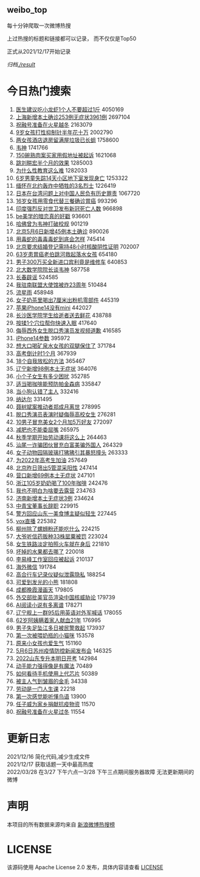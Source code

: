 weibo_top  
---
每十分钟爬取一次微博热搜  

上过热搜的标题和链接都可以记录， 而不仅仅是Top50

正式从2021/12/17开始记录  

*归档[./result](./result/)*

# 今日热门搜索  
1. [医生建议吃小龙虾1个人不要超过1斤](https://s.weibo.com//weibo?q=%23%E5%8C%BB%E7%94%9F%E5%BB%BA%E8%AE%AE%E5%90%83%E5%B0%8F%E9%BE%99%E8%99%BE1%E4%B8%AA%E4%BA%BA%E4%B8%8D%E8%A6%81%E8%B6%85%E8%BF%871%E6%96%A4%23&Refer=top) 4050169
2. [上海新增本土确诊253例无症状3961例](https://s.weibo.com//weibo?q=%23%E4%B8%8A%E6%B5%B7%E6%96%B0%E5%A2%9E%E6%9C%AC%E5%9C%9F%E7%A1%AE%E8%AF%8A253%E4%BE%8B%E6%97%A0%E7%97%87%E7%8A%B63961%E4%BE%8B%23&Refer=top) 2697104
3. [祝融号准备在火星越冬](https://s.weibo.com//weibo?q=%23%E7%A5%9D%E8%9E%8D%E5%8F%B7%E5%87%86%E5%A4%87%E5%9C%A8%E7%81%AB%E6%98%9F%E8%B6%8A%E5%86%AC%23&Refer=top) 2163079
4. [9岁女孩打性抑制针半年花十万](https://s.weibo.com//weibo?q=%239%E5%B2%81%E5%A5%B3%E5%AD%A9%E6%89%93%E6%80%A7%E6%8A%91%E5%88%B6%E9%92%88%E5%8D%8A%E5%B9%B4%E8%8A%B1%E5%8D%81%E4%B8%87%23&Refer=top) 2002790
5. [两女孩酒店退房留满屋垃圾已长蛆](https://s.weibo.com//weibo?q=%23%E4%B8%A4%E5%A5%B3%E5%AD%A9%E9%85%92%E5%BA%97%E9%80%80%E6%88%BF%E7%95%99%E6%BB%A1%E5%B1%8B%E5%9E%83%E5%9C%BE%E5%B7%B2%E9%95%BF%E8%9B%86%23&Refer=top) 1758600
6. [韦神](https://s.weibo.com//weibo?q=%E9%9F%A6%E7%A5%9E&Refer=top) 1741766
7. [150碗熟肉案买家用假地址被起诉](https://s.weibo.com//weibo?q=%23150%E7%A2%97%E7%86%9F%E8%82%89%E6%A1%88%E4%B9%B0%E5%AE%B6%E7%94%A8%E5%81%87%E5%9C%B0%E5%9D%80%E8%A2%AB%E8%B5%B7%E8%AF%89%23&Refer=top) 1621068
8. [跳刘畊宏半个月的效果](https://s.weibo.com//weibo?q=%23%E8%B7%B3%E5%88%98%E7%95%8A%E5%AE%8F%E5%8D%8A%E4%B8%AA%E6%9C%88%E7%9A%84%E6%95%88%E6%9E%9C%23&Refer=top) 1285003
9. [为什么性教育这么难](https://s.weibo.com//weibo?q=%E4%B8%BA%E4%BB%80%E4%B9%88%E6%80%A7%E6%95%99%E8%82%B2%E8%BF%99%E4%B9%88%E9%9A%BE&Refer=top) 1282033
10. [6岁男童失踪14天小区地下室发现身亡](https://s.weibo.com//weibo?q=%236%E5%B2%81%E7%94%B7%E7%AB%A5%E5%A4%B1%E8%B8%AA14%E5%A4%A9%E5%B0%8F%E5%8C%BA%E5%9C%B0%E4%B8%8B%E5%AE%A4%E5%8F%91%E7%8E%B0%E8%BA%AB%E4%BA%A1%23&Refer=top) 1253322
11. [缅怀在北约轰炸中牺牲的3名烈士](https://s.weibo.com//weibo?q=%23%E7%BC%85%E6%80%80%E5%9C%A8%E5%8C%97%E7%BA%A6%E8%BD%B0%E7%82%B8%E4%B8%AD%E7%89%BA%E7%89%B2%E7%9A%843%E5%90%8D%E7%83%88%E5%A3%AB%23&Refer=top) 1226419
12. [日本在台湾问题上对中国人民负有历史罪责](https://s.weibo.com//weibo?q=%23%E6%97%A5%E6%9C%AC%E5%9C%A8%E5%8F%B0%E6%B9%BE%E9%97%AE%E9%A2%98%E4%B8%8A%E5%AF%B9%E4%B8%AD%E5%9B%BD%E4%BA%BA%E6%B0%91%E8%B4%9F%E6%9C%89%E5%8E%86%E5%8F%B2%E7%BD%AA%E8%B4%A3%23&Refer=top) 1067720
13. [16岁女孩用零食代替三餐确诊胃癌](https://s.weibo.com//weibo?q=%2316%E5%B2%81%E5%A5%B3%E5%AD%A9%E7%94%A8%E9%9B%B6%E9%A3%9F%E4%BB%A3%E6%9B%BF%E4%B8%89%E9%A4%90%E7%A1%AE%E8%AF%8A%E8%83%83%E7%99%8C%23&Refer=top) 993296
14. [印度强烈反对世卫发布新冠死亡人数](https://s.weibo.com//weibo?q=%23%E5%8D%B0%E5%BA%A6%E5%BC%BA%E7%83%88%E5%8F%8D%E5%AF%B9%E4%B8%96%E5%8D%AB%E5%8F%91%E5%B8%83%E6%96%B0%E5%86%A0%E6%AD%BB%E4%BA%A1%E4%BA%BA%E6%95%B0%23&Refer=top) 966898
15. [be美学的暗恋真的好戳](https://s.weibo.com//weibo?q=%23be%E7%BE%8E%E5%AD%A6%E7%9A%84%E6%9A%97%E6%81%8B%E7%9C%9F%E7%9A%84%E5%A5%BD%E6%88%B3%23&Refer=top) 936601
16. [哈佛曾为韦神打破校规](https://s.weibo.com//weibo?q=%23%E5%93%88%E4%BD%9B%E6%9B%BE%E4%B8%BA%E9%9F%A6%E7%A5%9E%E6%89%93%E7%A0%B4%E6%A0%A1%E8%A7%84%23&Refer=top) 901219
17. [北京5月6日新增45例本土确诊](https://s.weibo.com//weibo?q=%23%E5%8C%97%E4%BA%AC5%E6%9C%886%E6%97%A5%E6%96%B0%E5%A2%9E45%E4%BE%8B%E6%9C%AC%E5%9C%9F%E7%A1%AE%E8%AF%8A%23&Refer=top) 890026
18. [用毒蛇的毒毒毒蛇到底会怎样](https://s.weibo.com//weibo?q=%23%E7%94%A8%E6%AF%92%E8%9B%87%E7%9A%84%E6%AF%92%E6%AF%92%E6%AF%92%E8%9B%87%E5%88%B0%E5%BA%95%E4%BC%9A%E6%80%8E%E6%A0%B7%23&Refer=top) 745414
19. [北京要求结婚登记需持48小时核酸阴性证明](https://s.weibo.com//weibo?q=%23%E5%8C%97%E4%BA%AC%E8%A6%81%E6%B1%82%E7%BB%93%E5%A9%9A%E7%99%BB%E8%AE%B0%E9%9C%80%E6%8C%8148%E5%B0%8F%E6%97%B6%E6%A0%B8%E9%85%B8%E9%98%B4%E6%80%A7%E8%AF%81%E6%98%8E%23&Refer=top) 702007
20. [63岁患胃癌老伯跳河救起落水女孩](https://s.weibo.com//weibo?q=%2363%E5%B2%81%E6%82%A3%E8%83%83%E7%99%8C%E8%80%81%E4%BC%AF%E8%B7%B3%E6%B2%B3%E6%95%91%E8%B5%B7%E8%90%BD%E6%B0%B4%E5%A5%B3%E5%AD%A9%23&Refer=top) 654180
21. [男子300万买全新进口宾利竟是维修车](https://s.weibo.com//weibo?q=%23%E7%94%B7%E5%AD%90300%E4%B8%87%E4%B9%B0%E5%85%A8%E6%96%B0%E8%BF%9B%E5%8F%A3%E5%AE%BE%E5%88%A9%E7%AB%9F%E6%98%AF%E7%BB%B4%E4%BF%AE%E8%BD%A6%23&Refer=top) 640853
22. [北大数学院院长谈韦神](https://s.weibo.com//weibo?q=%23%E5%8C%97%E5%A4%A7%E6%95%B0%E5%AD%A6%E9%99%A2%E9%99%A2%E9%95%BF%E8%B0%88%E9%9F%A6%E7%A5%9E%23&Refer=top) 587758
23. [长春辟谣](https://s.weibo.com//weibo?q=%E9%95%BF%E6%98%A5%E8%BE%9F%E8%B0%A3&Refer=top) 524585
24. [我驻南联盟大使馆被炸23周年](https://s.weibo.com//weibo?q=%23%E6%88%91%E9%A9%BB%E5%8D%97%E8%81%94%E7%9B%9F%E5%A4%A7%E4%BD%BF%E9%A6%86%E8%A2%AB%E7%82%B823%E5%91%A8%E5%B9%B4%23&Refer=top) 510484
25. [流星雨](https://s.weibo.com//weibo?q=%E6%B5%81%E6%98%9F%E9%9B%A8&Refer=top) 458948
26. [女子奶茶里喝出7厘米出粉机零部件](https://s.weibo.com//weibo?q=%23%E5%A5%B3%E5%AD%90%E5%A5%B6%E8%8C%B6%E9%87%8C%E5%96%9D%E5%87%BA7%E5%8E%98%E7%B1%B3%E5%87%BA%E7%B2%89%E6%9C%BA%E9%9B%B6%E9%83%A8%E4%BB%B6%23&Refer=top) 445319
27. [苹果iPhone14没有mini](https://s.weibo.com//weibo?q=%23%E8%8B%B9%E6%9E%9CiPhone14%E6%B2%A1%E6%9C%89mini%23&Refer=top) 442027
28. [长沙医学院学生给逝者送去鲜花](https://s.weibo.com//weibo?q=%23%E9%95%BF%E6%B2%99%E5%8C%BB%E5%AD%A6%E9%99%A2%E5%AD%A6%E7%94%9F%E7%BB%99%E9%80%9D%E8%80%85%E9%80%81%E5%8E%BB%E9%B2%9C%E8%8A%B1%23&Refer=top) 438788
29. [按揉1个穴位帮你快速入眠](https://s.weibo.com//weibo?q=%23%E6%8C%89%E6%8F%891%E4%B8%AA%E7%A9%B4%E4%BD%8D%E5%B8%AE%E4%BD%A0%E5%BF%AB%E9%80%9F%E5%85%A5%E7%9C%A0%23&Refer=top) 417640
30. [侮辱西外女生脱口秀演员发视频道歉](https://s.weibo.com//weibo?q=%23%E4%BE%AE%E8%BE%B1%E8%A5%BF%E5%A4%96%E5%A5%B3%E7%94%9F%E8%84%B1%E5%8F%A3%E7%A7%80%E6%BC%94%E5%91%98%E5%8F%91%E8%A7%86%E9%A2%91%E9%81%93%E6%AD%89%23&Refer=top) 416585
31. [iPhone14参数](https://s.weibo.com//weibo?q=%23iPhone14%E5%8F%82%E6%95%B0%23&Refer=top) 395972
32. [想大口喝矿泉水女孩的双腿保住了](https://s.weibo.com//weibo?q=%23%E6%83%B3%E5%A4%A7%E5%8F%A3%E5%96%9D%E7%9F%BF%E6%B3%89%E6%B0%B4%E5%A5%B3%E5%AD%A9%E7%9A%84%E5%8F%8C%E8%85%BF%E4%BF%9D%E4%BD%8F%E4%BA%86%23&Refer=top) 371784
33. [高考倒计时1个月](https://s.weibo.com//weibo?q=%23%E9%AB%98%E8%80%83%E5%80%92%E8%AE%A1%E6%97%B61%E4%B8%AA%E6%9C%88%23&Refer=top) 367939
34. [18个自我放松的方法](https://s.weibo.com//weibo?q=%2318%E4%B8%AA%E8%87%AA%E6%88%91%E6%94%BE%E6%9D%BE%E7%9A%84%E6%96%B9%E6%B3%95%23&Refer=top) 365467
35. [辽宁新增98例本土无症状](https://s.weibo.com//weibo?q=%23%E8%BE%BD%E5%AE%81%E6%96%B0%E5%A2%9E98%E4%BE%8B%E6%9C%AC%E5%9C%9F%E6%97%A0%E7%97%87%E7%8A%B6%23&Refer=top) 364076
36. [小个子女生有多少困扰](https://s.weibo.com//weibo?q=%23%E5%B0%8F%E4%B8%AA%E5%AD%90%E5%A5%B3%E7%94%9F%E6%9C%89%E5%A4%9A%E5%B0%91%E5%9B%B0%E6%89%B0%23&Refer=top) 352785
37. [适当喝咖啡能预防帕金森病](https://s.weibo.com//weibo?q=%23%E9%80%82%E5%BD%93%E5%96%9D%E5%92%96%E5%95%A1%E8%83%BD%E9%A2%84%E9%98%B2%E5%B8%95%E9%87%91%E6%A3%AE%E7%97%85%23&Refer=top) 335847
38. [当小狗认错了主人](https://s.weibo.com//weibo?q=%23%E5%BD%93%E5%B0%8F%E7%8B%97%E8%AE%A4%E9%94%99%E4%BA%86%E4%B8%BB%E4%BA%BA%23&Refer=top) 332416
39. [纳达尔](https://s.weibo.com//weibo?q=%E7%BA%B3%E8%BE%BE%E5%B0%94&Refer=top) 331495
40. [聂树斌案推动者郑成月离世](https://s.weibo.com//weibo?q=%23%E8%81%82%E6%A0%91%E6%96%8C%E6%A1%88%E6%8E%A8%E5%8A%A8%E8%80%85%E9%83%91%E6%88%90%E6%9C%88%E7%A6%BB%E4%B8%96%23&Refer=top) 278995
41. [脱口秀演员表演时疑侮辱高校女生](https://s.weibo.com//weibo?q=%23%E8%84%B1%E5%8F%A3%E7%A7%80%E6%BC%94%E5%91%98%E8%A1%A8%E6%BC%94%E6%97%B6%E7%96%91%E4%BE%AE%E8%BE%B1%E9%AB%98%E6%A0%A1%E5%A5%B3%E7%94%9F%23&Refer=top) 276281
42. [10男子冒充美女2个月加5万好友](https://s.weibo.com//weibo?q=%2310%E7%94%B7%E5%AD%90%E5%86%92%E5%85%85%E7%BE%8E%E5%A5%B32%E4%B8%AA%E6%9C%88%E5%8A%A05%E4%B8%87%E5%A5%BD%E5%8F%8B%23&Refer=top) 272097
43. [减肥也不能委屈嘴](https://s.weibo.com//weibo?q=%E5%87%8F%E8%82%A5%E4%B9%9F%E4%B8%8D%E8%83%BD%E5%A7%94%E5%B1%88%E5%98%B4&Refer=top) 265975
44. [秋季学期开始劳动课将这么上](https://s.weibo.com//weibo?q=%23%E7%A7%8B%E5%AD%A3%E5%AD%A6%E6%9C%9F%E5%BC%80%E5%A7%8B%E5%8A%B3%E5%8A%A8%E8%AF%BE%E5%B0%86%E8%BF%99%E4%B9%88%E4%B8%8A%23&Refer=top) 264463
45. [汕尾一诈骗团伙冒充白富美骗外国人](https://s.weibo.com//weibo?q=%23%E6%B1%95%E5%B0%BE%E4%B8%80%E8%AF%88%E9%AA%97%E5%9B%A2%E4%BC%99%E5%86%92%E5%85%85%E7%99%BD%E5%AF%8C%E7%BE%8E%E9%AA%97%E5%A4%96%E5%9B%BD%E4%BA%BA%23&Refer=top) 264329
46. [女子动物园隔玻璃打狒狒引其暴怒撞头](https://s.weibo.com//weibo?q=%23%E5%A5%B3%E5%AD%90%E5%8A%A8%E7%89%A9%E5%9B%AD%E9%9A%94%E7%8E%BB%E7%92%83%E6%89%93%E7%8B%92%E7%8B%92%E5%BC%95%E5%85%B6%E6%9A%B4%E6%80%92%E6%92%9E%E5%A4%B4%23&Refer=top) 263333
47. [为2022年高考生加油](https://s.weibo.com//weibo?q=%23%E4%B8%BA2022%E5%B9%B4%E9%AB%98%E8%80%83%E7%94%9F%E5%8A%A0%E6%B2%B9%23&Refer=top) 257649
48. [北京昨日筛出5管混采阳性](https://s.weibo.com//weibo?q=%23%E5%8C%97%E4%BA%AC%E6%98%A8%E6%97%A5%E7%AD%9B%E5%87%BA5%E7%AE%A1%E6%B7%B7%E9%87%87%E9%98%B3%E6%80%A7%23&Refer=top) 247414
49. [营口新增69例本土无症状](https://s.weibo.com//weibo?q=%23%E8%90%A5%E5%8F%A3%E6%96%B0%E5%A2%9E69%E4%BE%8B%E6%9C%AC%E5%9C%9F%E6%97%A0%E7%97%87%E7%8A%B6%23&Refer=top) 247101
50. [浙江105岁奶奶喝了100年咖啡](https://s.weibo.com//weibo?q=%23%E6%B5%99%E6%B1%9F105%E5%B2%81%E5%A5%B6%E5%A5%B6%E5%96%9D%E4%BA%86100%E5%B9%B4%E5%92%96%E5%95%A1%23&Refer=top) 242476
51. [我也不明白为啥要去露营](https://s.weibo.com//weibo?q=%23%E6%88%91%E4%B9%9F%E4%B8%8D%E6%98%8E%E7%99%BD%E4%B8%BA%E5%95%A5%E8%A6%81%E5%8E%BB%E9%9C%B2%E8%90%A5%23&Refer=top) 234763
52. [济南新增本土无症状3例](https://s.weibo.com//weibo?q=%23%E6%B5%8E%E5%8D%97%E6%96%B0%E5%A2%9E%E6%9C%AC%E5%9C%9F%E6%97%A0%E7%97%87%E7%8A%B63%E4%BE%8B%23&Refer=top) 234624
53. [中青宝董事长辞职](https://s.weibo.com//weibo?q=%23%E4%B8%AD%E9%9D%92%E5%AE%9D%E8%91%A3%E4%BA%8B%E9%95%BF%E8%BE%9E%E8%81%8C%23&Refer=top) 229915
54. [警方回应山东一美食博主疑似轻生](https://s.weibo.com//weibo?q=%23%E8%AD%A6%E6%96%B9%E5%9B%9E%E5%BA%94%E5%B1%B1%E4%B8%9C%E4%B8%80%E7%BE%8E%E9%A3%9F%E5%8D%9A%E4%B8%BB%E7%96%91%E4%BC%BC%E8%BD%BB%E7%94%9F%23&Refer=top) 227445
55. [vox直播](https://s.weibo.com//weibo?q=vox%E7%9B%B4%E6%92%AD&Refer=top) 225382
56. [柳州除了螺蛳粉还能吃什么](https://s.weibo.com//weibo?q=%23%E6%9F%B3%E5%B7%9E%E9%99%A4%E4%BA%86%E8%9E%BA%E8%9B%B3%E7%B2%89%E8%BF%98%E8%83%BD%E5%90%83%E4%BB%80%E4%B9%88%23&Refer=top) 224215
57. [大爷听信药贩种33株罂粟被罚](https://s.weibo.com//weibo?q=%23%E5%A4%A7%E7%88%B7%E5%90%AC%E4%BF%A1%E8%8D%AF%E8%B4%A9%E7%A7%8D33%E6%A0%AA%E7%BD%82%E7%B2%9F%E8%A2%AB%E7%BD%9A%23&Refer=top) 223024
58. [女生铁路淡定拍照火车就在身后](https://s.weibo.com//weibo?q=%23%E5%A5%B3%E7%94%9F%E9%93%81%E8%B7%AF%E6%B7%A1%E5%AE%9A%E6%8B%8D%E7%85%A7%E7%81%AB%E8%BD%A6%E5%B0%B1%E5%9C%A8%E8%BA%AB%E5%90%8E%23&Refer=top) 221810
59. [坏掉的水果都去哪了](https://s.weibo.com//weibo?q=%23%E5%9D%8F%E6%8E%89%E7%9A%84%E6%B0%B4%E6%9E%9C%E9%83%BD%E5%8E%BB%E5%93%AA%E4%BA%86%23&Refer=top) 220018
60. [李易峰工作室回应被起诉](https://s.weibo.com//weibo?q=%23%E6%9D%8E%E6%98%93%E5%B3%B0%E5%B7%A5%E4%BD%9C%E5%AE%A4%E5%9B%9E%E5%BA%94%E8%A2%AB%E8%B5%B7%E8%AF%89%23&Refer=top) 210137
61. [海外微信](https://s.weibo.com//weibo?q=%23%E6%B5%B7%E5%A4%96%E5%BE%AE%E4%BF%A1%23&Refer=top) 191784
62. [高合行车记录仪疑似泄露隐私](https://s.weibo.com//weibo?q=%23%E9%AB%98%E5%90%88%E8%A1%8C%E8%BD%A6%E8%AE%B0%E5%BD%95%E4%BB%AA%E7%96%91%E4%BC%BC%E6%B3%84%E9%9C%B2%E9%9A%90%E7%A7%81%23&Refer=top) 188254
63. [可爱到发光的小熊](https://s.weibo.com//weibo?q=%23%E5%8F%AF%E7%88%B1%E5%88%B0%E5%8F%91%E5%85%89%E7%9A%84%E5%B0%8F%E7%86%8A%23&Refer=top) 181808
64. [成都晚霞漫画天](https://s.weibo.com//weibo?q=%23%E6%88%90%E9%83%BD%E6%99%9A%E9%9C%9E%E6%BC%AB%E7%94%BB%E5%A4%A9%23&Refer=top) 179805
65. [外交部批美官员渲染中国核威胁论](https://s.weibo.com//weibo?q=%23%E5%A4%96%E4%BA%A4%E9%83%A8%E6%89%B9%E7%BE%8E%E5%AE%98%E5%91%98%E6%B8%B2%E6%9F%93%E4%B8%AD%E5%9B%BD%E6%A0%B8%E5%A8%81%E8%83%81%E8%AE%BA%23&Refer=top) 179739
66. [AI阅读小说有多离谱](https://s.weibo.com//weibo?q=%23AI%E9%98%85%E8%AF%BB%E5%B0%8F%E8%AF%B4%E6%9C%89%E5%A4%9A%E7%A6%BB%E8%B0%B1%23&Refer=top) 178271
67. [辽宁舰上一群95后用英语对外军喊话](https://s.weibo.com//weibo?q=%23%E8%BE%BD%E5%AE%81%E8%88%B0%E4%B8%8A%E4%B8%80%E7%BE%A495%E5%90%8E%E7%94%A8%E8%8B%B1%E8%AF%AD%E5%AF%B9%E5%A4%96%E5%86%9B%E5%96%8A%E8%AF%9D%23&Refer=top) 178055
68. [62岁阿姨瞒着家人献血21年](https://s.weibo.com//weibo?q=%2362%E5%B2%81%E9%98%BF%E5%A7%A8%E7%9E%92%E7%9D%80%E5%AE%B6%E4%BA%BA%E7%8C%AE%E8%A1%8021%E5%B9%B4%23&Refer=top) 176995
69. [男子失足坠江多日被民警救起](https://s.weibo.com//weibo?q=%23%E7%94%B7%E5%AD%90%E5%A4%B1%E8%B6%B3%E5%9D%A0%E6%B1%9F%E5%A4%9A%E6%97%A5%E8%A2%AB%E6%B0%91%E8%AD%A6%E6%95%91%E8%B5%B7%23&Refer=top) 173937
70. [第一次被喂奶瓶的小猫咪](https://s.weibo.com//weibo?q=%23%E7%AC%AC%E4%B8%80%E6%AC%A1%E8%A2%AB%E5%96%82%E5%A5%B6%E7%93%B6%E7%9A%84%E5%B0%8F%E7%8C%AB%E5%92%AA%23&Refer=top) 153578
71. [原来小女孩也爱生气](https://s.weibo.com//weibo?q=%23%E5%8E%9F%E6%9D%A5%E5%B0%8F%E5%A5%B3%E5%AD%A9%E4%B9%9F%E7%88%B1%E7%94%9F%E6%B0%94%23&Refer=top) 151160
72. [5月6日苏州疫情防控新闻发布会](https://s.weibo.com//weibo?q=%235%E6%9C%886%E6%97%A5%E8%8B%8F%E5%B7%9E%E7%96%AB%E6%83%85%E9%98%B2%E6%8E%A7%E6%96%B0%E9%97%BB%E5%8F%91%E5%B8%83%E4%BC%9A%23&Refer=top) 146325
73. [2022山东专升本明日开考](https://s.weibo.com//weibo?q=%232022%E5%B1%B1%E4%B8%9C%E4%B8%93%E5%8D%87%E6%9C%AC%E6%98%8E%E6%97%A5%E5%BC%80%E8%80%83%23&Refer=top) 142984
74. [动手能力强得像是有魔法](https://s.weibo.com//weibo?q=%23%E5%8A%A8%E6%89%8B%E8%83%BD%E5%8A%9B%E5%BC%BA%E5%BE%97%E5%83%8F%E6%98%AF%E6%9C%89%E9%AD%94%E6%B3%95%23&Refer=top) 70489
75. [如何看待手机使用上代芯片](https://s.weibo.com//weibo?q=%23%E5%A6%82%E4%BD%95%E7%9C%8B%E5%BE%85%E6%89%8B%E6%9C%BA%E4%BD%BF%E7%94%A8%E4%B8%8A%E4%BB%A3%E8%8A%AF%E7%89%87%23&Refer=top) 50389
76. [被主人气到皱眉的金毛](https://s.weibo.com//weibo?q=%23%E8%A2%AB%E4%B8%BB%E4%BA%BA%E6%B0%94%E5%88%B0%E7%9A%B1%E7%9C%89%E7%9A%84%E9%87%91%E6%AF%9B%23&Refer=top) 34338
77. [劳动是一门人生课](https://s.weibo.com//weibo?q=%23%E5%8A%B3%E5%8A%A8%E6%98%AF%E4%B8%80%E9%97%A8%E4%BA%BA%E7%94%9F%E8%AF%BE%23&Refer=top) 22218
78. [第一次感觉能听懂鸟语](https://s.weibo.com//weibo?q=%23%E7%AC%AC%E4%B8%80%E6%AC%A1%E6%84%9F%E8%A7%89%E8%83%BD%E5%90%AC%E6%87%82%E9%B8%9F%E8%AF%AD%23&Refer=top) 13900
79. [任子威为家乡捐献抗疫物资](https://s.weibo.com//weibo?q=%23%E4%BB%BB%E5%AD%90%E5%A8%81%E4%B8%BA%E5%AE%B6%E4%B9%A1%E6%8D%90%E7%8C%AE%E6%8A%97%E7%96%AB%E7%89%A9%E8%B5%84%23&Refer=top) 11570
80. [祝融号准备在火星过冬](https://s.weibo.com//weibo?q=%23%E7%A5%9D%E8%9E%8D%E5%8F%B7%E5%87%86%E5%A4%87%E5%9C%A8%E7%81%AB%E6%98%9F%E8%BF%87%E5%86%AC%23&Refer=top) 11554
# 更新日志  
2021/12/16  简化代码,减少生成文件  
2021/12/17  获取话题一天中最高热度  
2022/03/28  在3/27 下午六点—3/28 下午三点期间服务器故障 无法更新期间的微博  
# 声明  
本项目的所有数据来源均来自 [新浪微博热搜榜](https://s.weibo.com/top/summary)  

# LICENSE
该源码使用 Apache License 2.0 发布，具体内容请查看 [LICENSE](./LICENSE)
